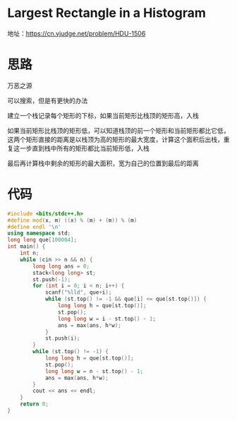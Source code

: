 # Largest Rectangle in a Histogram

地址：https://cn.vjudge.net/problem/HDU-1506

# 思路

万恶之源

可以搜索，但是有更快的办法

建立一个栈记录每个矩形的下标，如果当前矩形比栈顶的矩形高，入栈

如果当前矩形比栈顶的矩形低，可以知道栈顶的前一个矩形和当前矩形都比它低，这两个矩形直接的距离是以栈顶为高的矩形的最大宽度，计算这个面积后出栈，重复这一步直到栈中所有的矩形都比当前矩形低，入栈

最后再计算栈中剩余的矩形的最大面积，宽为自己的位置到最后的距离

# 代码

```cpp
#include <bits/stdc++.h>
#define mod(x, m) ((x) % (m) + (m)) % (m)
#define endl '\n'
using namespace std;
long long que[100004];
int main() {
    int n;
    while (cin >> n && n) {
        long long ans = 0;
        stack<long long> st;
        st.push(-1);
        for (int i = 0; i < n; i++) {
            scanf("%lld", que+i);
            while (st.top() != -1 && que[i] <= que[st.top()]) {
                long long h = que[st.top()];
                st.pop();
                long long w = i - st.top() - 1;
                ans = max(ans, h*w);
            }
            st.push(i);
        }
        while (st.top() != -1) {
            long long h = que[st.top()];
            st.pop();
            long long w = n - st.top() - 1;
            ans = max(ans, h*w);
        }
        cout << ans << endl;
    }
    return 0;
}
```